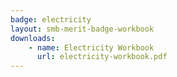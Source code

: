 ```yaml
---
badge: electricity
layout: smb-merit-badge-workbook
downloads:
    - name: Electricity Workbook
      url: electricity-workbook.pdf
---
```

